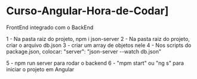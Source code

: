 # Curso-Angular-Hora-de-Codar]

FrontEnd integrado com o BackEnd

1 - Na pasta raiz do projeto, npm i json-server
2 - Na pasta raiz do projeto, criar o arquivo db.json
3 - criar um array de objetos nele
4 - Nos scripts do package.json, colocar:
	"server": "json-server --watch db.json"

5 - npm run server para rodar o backend
6 - "mpm start" ou "ng s" para iniciar o projeto em Angular
